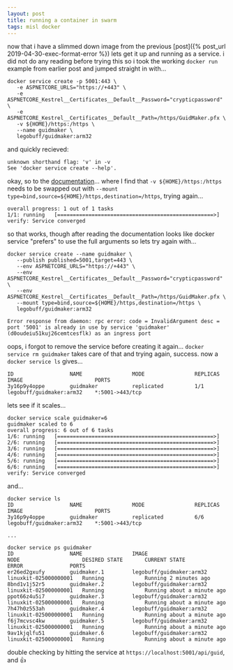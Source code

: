 ```yaml
---
layout: post
title: running a container in swarm
tags: misl docker
---
```


now that i have a slimmed down image from the previous [post]({% post_url 2019-04-30-exec-format-error %}) lets get it up and running as a service. i did not do any reading before trying this so i took the working `docker run` example from earlier post and jumped straight in with...

```
docker service create -p 5001:443 \
   -e ASPNETCORE_URLS="https://+443" \
   -e ASPNETCORE_Kestrel__Certificates__Default__Password="crypticpassword" \
   -e ASPNETCORE_Kestrel__Certificates__Default__Path=/https/GuidMaker.pfx \
   -v ${HOME}/https:/https \
   --name guidmaker \
   legobuff/guidmaker:arm32
```

and quickly recieved:

```
unknown shorthand flag: 'v' in -v
See 'docker service create --help'.
```

okay, so to the [documentation](https://docs.docker.com/engine/reference/commandline/service_create/)... where I find that `-v ${HOME}/https:/https` needs to be swapped out with `--mount type=bind,source=${HOME}/https,destination=/https`, trying again...

```
overall progress: 1 out of 1 tasks 
1/1: running   [==================================================>] 
verify: Service converged 
```

so that works, though after reading the documentation looks like docker service "prefers" to use the full arguments so lets try again with...

```
docker service create --name guidmaker \
   --publish published=5001,target=443 \
   --env ASPNETCORE_URLS="https://+443" \
   --env ASPNETCORE_Kestrel__Certificates__Default__Password="crypticpassword" \
   --env ASPNETCORE_Kestrel__Certificates__Default__Path=/https/GuidMaker.pfx \
   --mount type=bind,source=${HOME}/https,destination=/https \
   legobuff/guidmaker:arm32

Error response from daemon: rpc error: code = InvalidArgument desc = port '5001' is already in use by service 'guidmaker' (d0oudeiu51kuj26cemtcesflk) as an ingress port
```

oops, i forgot to remove the service before creating it again...  `docker service rm guidmaker` takes care of that and trying again, success. now a `docker service ls` gives...

```
ID                  NAME                MODE                REPLICAS            IMAGE                       PORTS
3y16p9y4oppe        guidmaker           replicated          1/1                 legobuff/guidmaker:arm32    *:5001->443/tcp
```

lets see if it scales...

```
docker service scale guidmaker=6
guidmaker scaled to 6
overall progress: 6 out of 6 tasks 
1/6: running   [==================================================>] 
2/6: running   [==================================================>] 
3/6: running   [==================================================>] 
4/6: running   [==================================================>] 
5/6: running   [==================================================>] 
6/6: running   [==================================================>] 
verify: Service converged 
```

and...

```
docker service ls
ID                  NAME                MODE                REPLICAS            IMAGE                       PORTS
3y16p9y4oppe        guidmaker           replicated          6/6                 legobuff/guidmaker:arm32    *:5001->443/tcp

...

docker service ps guidmaker 
ID                  NAME                IMAGE                       NODE                    DESIRED STATE       CURRENT STATE                ERROR               PORTS
er26ed2gxufy        guidmaker.1         legobuff/guidmaker:arm32    linuxkit-025000000001   Running             Running 2 minutes ago                            
8bnd1v1j52r5        guidmaker.2         legobuff/guidmaker:arm32    linuxkit-025000000001   Running             Running about a minute ago                       
ppot66z4u5i7        guidmaker.3         legobuff/guidmaker:arm32    linuxkit-025000000001   Running             Running about a minute ago                       
7h47h0z553ah        guidmaker.4         legobuff/guidmaker:arm32    linuxkit-025000000001   Running             Running about a minute ago                       
f6j7mcvsc4kw        guidmaker.5         legobuff/guidmaker:arm32    linuxkit-025000000001   Running             Running about a minute ago                       
9av1kjqlfu51        guidmaker.6         legobuff/guidmaker:arm32    linuxkit-025000000001   Running             Running about a minute ago                       
```

double checking by hitting the service at `https://localhost:5001/api/guid`, and 👍
